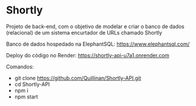 # Shortly
Projeto de back-end, com o objetivo de modelar e criar o banco de dados (relacional) de um sistema encurtador de URLs chamado Shortly

Banco de dados hospedado na ElephantSQL: https://www.elephantsql.com/

Deploy do código no Render: https://shortly-api-u7a1.onrender.com

Comandos:

- git clone https://github.com/Quillinan/Shortly-API.git
- cd Shortly-API
- npm i
- npm start


